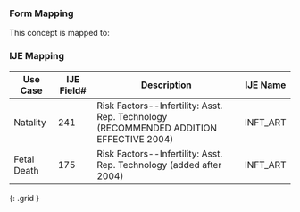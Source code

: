 ### Form Mapping
This concept is mapped to:

### IJE Mapping
| **Use Case** | **IJE Field#** | **Description** | **IJE Name** |
| ------------ | -------------- | --------------- | ------------ |
| Natality | 241 | Risk Factors--Infertility: Asst. Rep. Technology  (RECOMMENDED ADDITION EFFECTIVE 2004) | INFT_ART |
| Fetal Death | 175 | Risk Factors--Infertility: Asst. Rep. Technology (added after 2004) | INFT_ART |
{: .grid }
